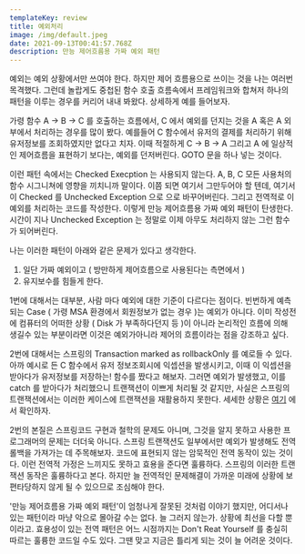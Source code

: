 ```yaml
---
templateKey: review
title: 예외처리
image: /img/default.jpeg
date: 2021-09-13T00:41:57.768Z
description: 만능 제어흐름용 가짜 예외 패턴
---
```

예외는 예외 상황에서만 쓰여야 한다. 하지만 제어 흐름용으로 쓰이는 것을 나는 여러번 목격했다. 그런데 놀랍게도 중첩된 함수 호출 흐름속에서 프레임워크와 합쳐저 하나의 패턴을 이루는 경우를 커리어 내내 봐왔다. 상세하게 예를 들어보자.

가령 함수 A → B → C 를 호출하는 흐름에서, C 에서 예외를 던지는 것을 A 혹은 A 외부에서 처리하는 경우를 많이 봤다. 예를들어 C 함수에서 유저의 결제를 처리하기 위해 유저정보를 조회하였지만 없다고 치자. 이때 적절하게 C → B → A 그리고 A 에 일상적인 제어흐름을 표현하기 보다는, 예외를 던저버린다. GOTO 문을 하나 넣는 것이다.

이런 패턴 속에서는 Checked Execption 는 사용되지 않는다. A, B, C 모든 사용처의 함수 시그니쳐에 영향을 끼치니까 말이다. 이쯤 되면 여기서 그만두어야 할 텐데, 여기서 이 Checked 를 Unchecked Exception 으로 으로 바꾸어버린다. 그리고 전역적로 이 예외를 처리하는 코드를 작성한다. 이렇게 만능 제어흐름용 가짜 예외 패턴이 탄생한다. 시간이 지나 Unchecked Exception 는 정말로 이제 아무도 처리하지 않는 그런 함수가 되어버린다.

나는 이러한 패턴이 아래와 같은 문제가 있다고 생각한다.

1. 일단 가짜 예외이고 ( 방만하게 제어흐름으로 사용된다는 측면에서 )
2. 유지보수를 힘들게 한다.

1번에 대해서는 대부분, 사람 마다 예외에 대한 기준이 다르다는 점이다. 빈번하게 예측되는 Case ( 가령 MSA 환경에서 회원정보가 없는 경우 )는 예외가 아니다. 이미 작성전에 컴퓨터의 어떠한 상황 ( Disk 가 부족하다던지 등 )이 아니라 논리적인 흐름에 의해 생길수 있는 부분이라면 이것은 예외가아니라 제어의 흐름이라는 점을 강조하고 싶다.

2번에 대해서는 스프링의 Transaction marked as rollbackOnly 를 예로들 수 있다. 아까 예시로 든 C 함수에서 유저 정보조회시에 익셉션을 발생시키고, 이때 이 익셉션을 받아다가 유저정보를 저장하는! 함수를 짰다고 해보자. 그러면 예외가 발생했고, 이를 catch 를 받아다가 처리했으니 트랜잭션이 이쁘게 처리될 것 같지만, 사실은 스프링의 트랜잭션에서는 이러한 케이스에 트랜잭션을 재활용하지 못한다. 세세한 상황은 [여기](https://techblog.woowahan.com/2606/https://techblog.woowahan.com/2606/) 에서 확인하자.

2번의 본질은 스프링코드 구현과 철학의 문제도 아니며, 그것을 알지 못하고 사용한 프로그래머의 문제는 더더욱 아니다. 스프링 트랜잭션도 일부에서만 예외가 발생해도 전역롤백을 가져가는 데 주목해보자. 코드에 표현되지 않는 암묵적인 전역 동작이 있는 것이다. 이런 전역적 가정은 느끼지도 못하고 효용을 준다면 훌륭하다. 스프링의 이러한 트랜잭션 동작은 훌륭하다고 본다. 하지만 늘 전역적인 문제해결이 가까운 미래에 상황에 보편타당하지 않게 될 수 있으므로 조심해야 한다.

'만능 제어흐름용 가짜 예외 패턴'이 엄청나게 잘못된 것처럼 이야기 했지만, 어디서나 있는 패턴이라 마냥 악으로 몰아갈 수는 없다. 늘 그러지 않는가. 상황에 최선을 다할 뿐이라고. 효용성이 있는 전역 패턴은 어느 시점까지는 Don't Reat Yourself 를 충실히 따르는 훌륭한 코드일 수도 있다. 그땐 맞고 지금은 틀리게 되는 것이 늘 어려운 것이다.